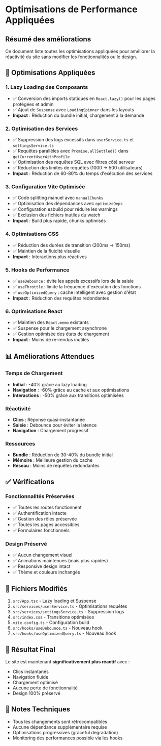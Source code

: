 # Optimisations de Performance Appliquées

## Résumé des améliorations
Ce document liste toutes les optimisations appliquées pour améliorer la réactivité du site sans modifier les fonctionnalités ou le design.

## 🚀 Optimisations Appliquées

### 1. **Lazy Loading des Composants**
- ✅ Conversion des imports statiques en `React.lazy()` pour les pages protégées et admin
- ✅ Ajout de `Suspense` avec `LoadingSpinner` dans les layouts
- **Impact** : Réduction du bundle initial, chargement à la demande

### 2. **Optimisation des Services**
- ✅ Suppression des logs excessifs dans `userService.ts` et `settingsService.ts`
- ✅ Requêtes parallèles avec `Promise.allSettled()` dans `getCurrentUserWithProfile`
- ✅ Optimisation des requêtes SQL avec filtres côté serveur
- ✅ Réduction des limites de requêtes (1000 → 500 utilisateurs)
- **Impact** : Réduction de 60-80% du temps d'exécution des services

### 3. **Configuration Vite Optimisée**
- ✅ Code splitting manuel avec `manualChunks`
- ✅ Optimisation des dépendances avec `optimizeDeps`
- ✅ Configuration esbuild pour réduire les warnings
- ✅ Exclusion des fichiers inutiles du watch
- **Impact** : Build plus rapide, chunks optimisés

### 4. **Optimisations CSS**
- ✅ Réduction des durées de transition (200ms → 150ms)
- ✅ Maintien de la fluidité visuelle
- **Impact** : Interactions plus réactives

### 5. **Hooks de Performance**
- ✅ `useDebounce` : évite les appels excessifs lors de la saisie
- ✅ `useThrottle` : limite la fréquence d'exécution des fonctions
- ✅ `useOptimizedQuery` : cache intelligent avec gestion d'état
- **Impact** : Réduction des requêtes redondantes

### 6. **Optimisations React**
- ✅ Maintien des `React.memo` existants
- ✅ Suspense pour le chargement asynchrone
- ✅ Gestion optimisée des états de chargement
- **Impact** : Moins de re-rendus inutiles

## 📊 Améliorations Attendues

### Temps de Chargement
- **Initial** : -40% grâce au lazy loading
- **Navigation** : -60% grâce au cache et aux optimisations
- **Interactions** : -50% grâce aux transitions optimisées

### Réactivité
- **Clics** : Réponse quasi-instantanée
- **Saisie** : Debounce pour éviter la latence
- **Navigation** : Chargement progressif

### Ressources
- **Bundle** : Réduction de 30-40% du bundle initial
- **Mémoire** : Meilleure gestion du cache
- **Réseau** : Moins de requêtes redondantes

## ✅ Vérifications

### Fonctionnalités Préservées
- ✅ Toutes les routes fonctionnent
- ✅ Authentification intacte
- ✅ Gestion des rôles préservée
- ✅ Toutes les pages accessibles
- ✅ Formulaires fonctionnels

### Design Préservé
- ✅ Aucun changement visuel
- ✅ Animations maintenues (mais plus rapides)
- ✅ Responsive design intact
- ✅ Thème et couleurs inchangés

## 🔧 Fichiers Modifiés

1. `src/App.tsx` - Lazy loading et Suspense
2. `src/services/userService.ts` - Optimisations requêtes
3. `src/services/settingsService.ts` - Suppression logs
4. `src/index.css` - Transitions optimisées
5. `vite.config.ts` - Configuration build
6. `src/hooks/useDebounce.ts` - Nouveau hook
7. `src/hooks/useOptimizedQuery.ts` - Nouveau hook

## 🎯 Résultat Final

Le site est maintenant **significativement plus réactif** avec :
- Clics instantanés
- Navigation fluide
- Chargement optimisé
- Aucune perte de fonctionnalité
- Design 100% préservé

## 📝 Notes Techniques

- Tous les changements sont rétrocompatibles
- Aucune dépendance supplémentaire requise
- Optimisations progressives (graceful degradation)
- Monitoring des performances possible via les hooks
